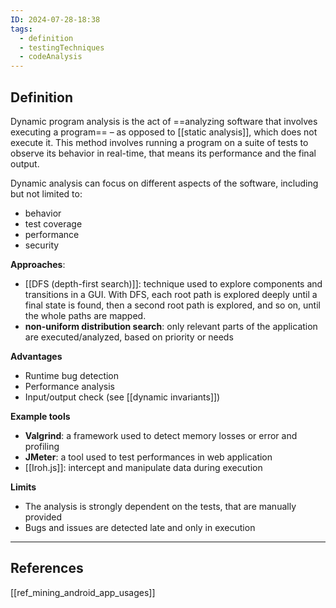 ```yaml
---
ID: 2024-07-28-18:38
tags:
  - definition
  - testingTechniques
  - codeAnalysis
---
```

## Definition

Dynamic program analysis is the act of ==analyzing software that involves executing a program== – as opposed to [[static analysis]], which does not execute it. This method involves running a program on a suite of tests to observe its behavior in real-time, that means its performance and the final output.

Dynamic analysis can focus on different aspects of the software, including but not limited to:
- behavior
- test coverage
- performance
- security
 
 **Approaches**:
- [[DFS (depth-first search)]]: technique used to explore components and transitions in a GUI. With DFS, each root path is explored deeply until a final state is found, then a second root path is explored, and so on, until the whole paths are mapped.
- **non-uniform distribution search**: only relevant parts of the application are executed/analyzed, based on priority or needs

**Advantages**
- Runtime bug detection
- Performance analysis
- Input/output check (see [[dynamic invariants]])

**Example tools**
- **Valgrind**: a framework used to detect memory losses or error and profiling
- **JMeter**: a tool used to test performances in web application
- [[Iroh.js]]: intercept and manipulate data during execution

**Limits**
- The analysis is strongly dependent on the tests, that are manually provided
- Bugs and issues are detected late and only in execution

---
## References
[[ref_mining_android_app_usages]]
